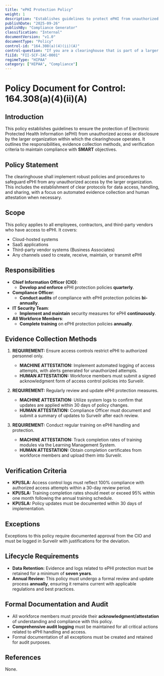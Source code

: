 ```yaml
---
title: "ePHI Protection Policy"
weight: 1
description: "Establishes guidelines to protect ePHI from unauthorized access and ensures compliance within the organization."
publishDate: "2025-09-26"
publishBy: "Compliance Generator"
classification: "Internal"
documentVersion: "v1.0"
documentType: "Policy"
control-id: "164.308(a)(4)(ii)(A)"
control-question: "If you are a clearinghouse that is part of a larger organization, have you implemented policies and procedures to protect EPHI from the larger organization? (A)"
fiiId: "FII-SCF-IAC-0001"
regimeType: "HIPAA"
category: ["HIPAA", "Compliance"]
---
```


# Policy Document for Control: 164.308(a)(4)(ii)(A)

## Introduction
This policy establishes guidelines to ensure the protection of Electronic Protected Health Information (ePHI) from unauthorized access or disclosure by the larger organization within which the clearinghouse operates. It outlines the responsibilities, evidence collection methods, and verification criteria to maintain compliance with **SMART** objectives.

## Policy Statement
The clearinghouse shall implement robust policies and procedures to safeguard ePHI from any unauthorized access by the larger organization. This includes the establishment of clear protocols for data access, handling, and sharing, with a focus on automated evidence collection and human attestation when necessary.

## Scope
This policy applies to all employees, contractors, and third-party vendors who have access to ePHI. It covers:
- Cloud-hosted systems
- SaaS applications
- Third-party vendor systems (Business Associates)
- Any channels used to create, receive, maintain, or transmit ePHI

## Responsibilities
- **Chief Information Officer (CIO)**: 
  - **Develop and enforce** ePHI protection policies **quarterly**.
- **Compliance Officer**: 
  - **Conduct audits** of compliance with ePHI protection policies **bi-annually**.
- **IT Security Team**: 
  - **Implement and maintain** security measures for ePHI **continuously**.
- **All Workforce Members**: 
  - **Complete training** on ePHI protection policies **annually**.

## Evidence Collection Methods

1. **REQUIREMENT:** Ensure access controls restrict ePHI to authorized personnel only.
   - **MACHINE ATTESTATION:** Implement automated logging of access attempts, with alerts generated for unauthorized attempts.
   - **HUMAN ATTESTATION:** Workforce members must submit a signed acknowledgment form of access control policies into Surveilr.

2. **REQUIREMENT:** Regularly review and update ePHI protection measures.
   - **MACHINE ATTESTATION:** Utilize system logs to confirm that updates are applied within 30 days of policy changes.
   - **HUMAN ATTESTATION:** Compliance Officer must document and submit a summary of updates to Surveilr after each review.

3. **REQUIREMENT:** Conduct regular training on ePHI handling and protection.
   - **MACHINE ATTESTATION:** Track completion rates of training modules via the Learning Management System.
   - **HUMAN ATTESTATION:** Obtain completion certificates from workforce members and upload them into Surveilr.

## Verification Criteria
- **KPI/SLA:** Access control logs must reflect 100% compliance with authorized access attempts within a 30-day review period.
- **KPI/SLA:** Training completion rates should meet or exceed 95% within one month following the annual training schedule.
- **KPI/SLA:** Policy updates must be documented within 30 days of implementation.

## Exceptions
Exceptions to this policy require documented approval from the CIO and must be logged in Surveilr with justifications for the deviation.

## Lifecycle Requirements
- **Data Retention:** Evidence and logs related to ePHI protection must be retained for a minimum of **seven years**.
- **Annual Review:** This policy must undergo a formal review and update process **annually**, ensuring it remains current with applicable regulations and best practices.

## Formal Documentation and Audit
- All workforce members must provide their **acknowledgment/attestation** of understanding and compliance with this policy.
- **Comprehensive audit logging** must be maintained for all critical actions related to ePHI handling and access.
- Formal documentation of all exceptions must be created and retained for audit purposes.

## References
None.